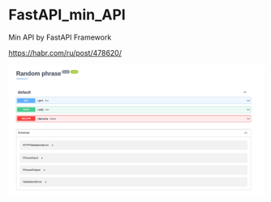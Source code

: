 # FastAPI_min_API
Min API by FastAPI Framework

https://habr.com/ru/post/478620/


<div align="center">
    <img align="center" src="https://raw.githubusercontent.com/Vitalii36/FastAPI_min_API/main/img.png">
</div> 
